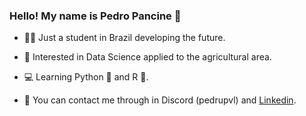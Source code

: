 ### Hello! My name is Pedro Pancine 👋

- 👨‍💻 Just a student in Brazil developing the future.
- 🧮 Interested in Data Science applied to the agricultural area.
- 💻 Learning Python 🐍 and R 🦉.

- 🔭 You can contact me through in Discord (pedrupvl) and [Linkedin](https://www.linkedin.com/in/pedro-pancine-249068260/).

